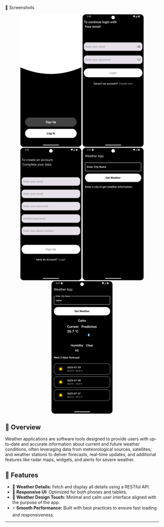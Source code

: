 📸 Screenshots
<p align="center">
  <img src="screenshots/Screenshot_20250729_025510.png" width="200"/>
  <img src="screenshots/Screenshot_20250729_025543.png" width="200"/>
  <img src="screenshots/Screenshot_20250729_025556.png" width="200"/>
  <img src="screenshots/Screenshot_20250729_044155.png" width="200"/>
  <img src="screenshots/Screenshot_20250729_045130.png" width="200"/>
</p>


## 🌟 Overview

Weather applications are software tools designed to provide users with up-to-date and accurate information about current and future weather conditions,
often leveraging data from meteorological sources, satellites, and weather stations to deliver forecasts,
real-time updates, and additional features like radar maps, widgets, and alerts for severe weather.

## 🚀 Features

- 📜 **Weather Details:** Fetch and display all details using a RESTful API.
- 📱 **Responsive UI:** Optimized for both phones and tablets.
- 🌙 **Weather Design Touch:** Minimal and calm user interface aligned with the purpose of the app.
- ⚡ **Smooth Performance:** Built with best practices to ensure fast loading and responsiveness.

---

